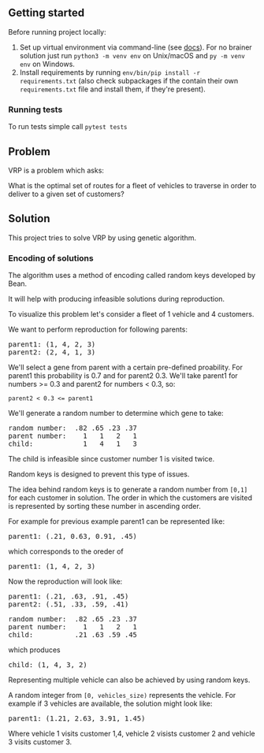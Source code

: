 ## Getting started

Before running project locally:
1. Set up virtual environment via command-line (see [docs](https://docs.python.org/3/library/venv.html)). For no brainer solution just run `python3 -m venv env` on Unix/macOS and `py -m venv env` on Windows.
2. Install requirements by running `env/bin/pip install -r requirements.txt` 
   (also check subpackages if the contain their own `requirements.txt` file and install them, if they're present).

### Running tests

To run tests simple call `pytest tests`

## Problem

VRP is a problem which asks:

What is the optimal set of routes for a fleet of vehicles to traverse in order to deliver to a given set of customers?

## Solution

This project tries to solve VRP by using genetic algorithm.

### Encoding of solutions

The algorithm uses a method of encoding called random keys developed by Bean.

It will help with producing infeasible solutions during reproduction.

To visualize this problem let's consider a fleet of 1 vehicle and 4 customers. 

We want to perform reproduction for following parents:

<pre>
parent1: (1, 4, 2, 3)
parent2: (2, 4, 1, 3)
</pre>

We'll select a gene from parent with a certain pre-defined proability. For parent1 this probability is 0.7 and for parent2 0.3. We'll take parent1 for numbers >= 0.3 and parent2 for numbers < 0.3, so:

`parent2 < 0.3 <= parent1`

We'll generate a random number to determine which gene to take:

<pre>
random number:  .82 .65 .23 .37
parent number:    1   1   2   1
child:            1   4   1   3
</pre>

The child is infeasible since customer number 1 is visited twice.

Random keys is designed to prevent this type of issues.

The idea behind random keys is to generate a random number from `[0,1]` for each customer in solution. The order in which the customers are visited is represented by sorting these number in ascending order.

For example for previous example parent1 can be represented like:
<pre>
parent1: (.21, 0.63, 0.91, .45)
</pre>

which corresponds to the oreder of
<pre>
parent1: (1, 4, 2, 3)
</pre>

Now the reproduction will look like:
<pre>
parent1: (.21, .63, .91, .45)
parent2: (.51, .33, .59, .41)
</pre>

<pre>
random number:  .82 .65 .23 .37
parent number:    1   1   2   1
child:          .21 .63 .59 .45
</pre>

which produces
<pre>
child: (1, 4, 3, 2)
</pre>

Representing multiple vehicle can also be achieved by using random keys.

A random integer from `[0, vehicles_size)` represents the vehicle. For example if 3 vehicles are available, the solution might look like:

<pre>
parent1: (1.21, 2.63, 3.91, 1.45)
</pre>

Where vehicle 1 visits customer 1,4, vehicle 2 visists customer 2 and vehicle 3 visits customer 3.
